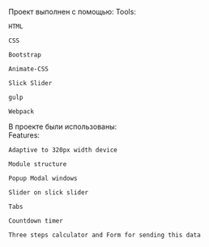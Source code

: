 Проект выполнен с помощью:
Tools:

    HTML
    
    CSS
    
    Bootstrap 
    
    Animate-CSS 
    
    Slick Slider 
    
    gulp
    
    Webpack
   
В проекте были использованы:   
Features:

    Adaptive to 320px width device
    
    Module structure
    
    Popup Modal windows
    
    Slider on slick slider
    
    Tabs 
    
    Countdown timer
    
    Three steps calculator and Form for sending this data
    
 
